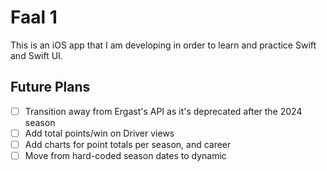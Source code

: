 # Faal 1
This is an iOS app that I am developing in order to learn and practice Swift and Swift UI.

## Future Plans
- [ ] Transition away from Ergast's API as it's deprecated after the 2024 season 
- [ ] Add total points/win on Driver views
- [ ] Add charts for point totals per season, and career
- [ ] Move from hard-coded season dates to dynamic